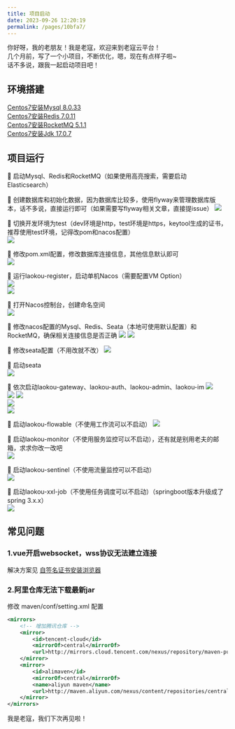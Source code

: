```yaml
---
title: 项目启动
date: 2023-09-26 12:20:19
permalink: /pages/10bfa7/
---
```


你好呀，我的老朋友！我是老寇，欢迎来到老寇云平台！  
几个月前，写了一个小项目，不断优化，嗯，现在有点样子啦~  
话不多说，跟我一起启动项目吧！

## 环境搭建  
[Centos7安装Mysql 8.0.33](/pages/a2f161/)  
[Centos7安装Redis 7.0.11](/pages/90401a/)  
[Centos7安装RocketMQ 5.1.1](/pages/0fb88c/)  
[Centos7安装Jdk 17.0.7](/pages/65acfd/)  

## 项目运行
🚀 启动Mysql、Redis和RocketMQ（如果使用高亮搜索，需要启动Elasticsearch）    

🚀 创建数据库和初始化数据，因为数据库比较多，使用flyway来管理数据库版本，话不多说，直接运行即可（如果需要写flyway相关文章，直接提issue）
<img src="/img/5/img_21.png"/>

🚀 切换开发环境为test（dev环境是http，test环境是https，keytool生成的证书，推荐使用test环境，记得改pom和nacos配置）  
<img src="/img/5/img_22.png"/>

🚀 修改pom.xml配置，修改数据库连接信息，其他信息默认即可  
<img src="/img/5/img_23.png"/>

🚀 运行laokou-register，启动单机Nacos（需要配置VM Option）  
<img src="/img/5/img_5.png"/>  
<img src="/img/5/img_6.png"/>  

🚀 打开Nacos控制台，创建命名空间  
<img src="/img/5/img_7.png"/>

🚀 修改nacos配置的Mysql、Redis、Seata（本地可使用默认配置）和RocketMQ，确保相关连接信息是否正确
<img src="/img/5/img.png"/>
<img src="/img/5/img_1.png"/>

🚀 修改seata配置（不用改就不改）
<img src="/img/5/img_10.png"/>  

🚀 启动seata  
<img src="/img/5/img_11.png"/>

🚀 依次启动laokou-gateway、laokou-auth、laokou-admin、laokou-im
<img src="/img/5/img_12.png"/>  
<img src="/img/5/img_14.png"/>
<img src="/img/5/img_13.png"/>  
<img src="/img/5/img_14.png"/>  
<img src="/img/5/img_15.png"/>  

🚀 启动laokou-flowable（不使用工作流可以不启动）
<img src="/img/5/img_18.png"/>

🚀 启动laokou-monitor（不使用服务监控可以不启动），还有就是别用老夫的邮箱，求求你改一改吧   
<img src="/img/5/img_25.png"/>

🚀 启动laokou-sentinel（不使用流量监控可以不启动）   
<img src="/img/5/img_26.png"/>

🚀 启动laokou-xxl-job（不使用任务调度可以不启动）（springboot版本升级成了spring 3.x.x）   
<img src="/img/5/img_27.png"/>

## 常见问题
### 1.vue开启websocket，wss协议无法建立连接
解决方案见 [自签名证书安装浏览器](/pages/10bfa8/#创建证书-带域名)

### 2.阿里仓库无法下载最新jar
修改 maven/conf/setting.xml 配置  
```xml
<mirrors>
    <!-- 增加腾讯仓库 -->
    <mirror>
        <id>tencent-cloud</id>
        <mirrorOf>central</mirrorOf>
        <url>http://mirrors.cloud.tencent.com/nexus/repository/maven-public/</url>
    </mirror>
    <mirror>
        <id>alimaven</id>
        <mirrorOf>central</mirrorOf>
        <name>aliyun maven</name>
        <url>http://maven.aliyun.com/nexus/content/repositories/central/</url>
    </mirror>
</mirrors>
```

我是老寇，我们下次再见啦！  